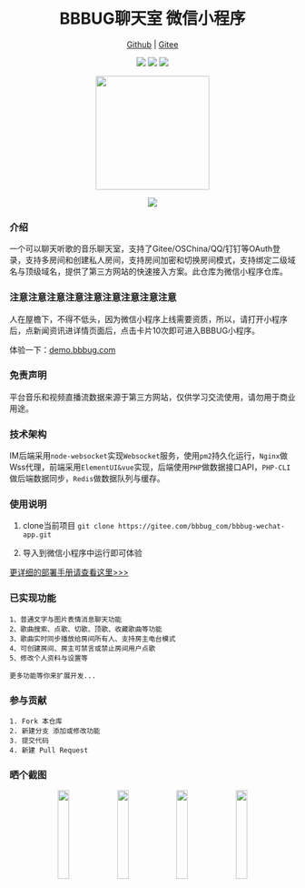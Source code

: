 
<h1 align="center">BBBUG聊天室 微信小程序</h1>
<p align="center">
<a href="https://github.com/HammCn/BBBUG-Wechat-App" target="_blank">Github</a> | 
<a href="https://gitee.com/bbbug_com/bbbug-wechat-app" target="_blank">Gitee</a>
</p>
<p align="center">
<a href="https://gitee.com/bbbug_com/bbbug-wechat-app/stargazers" target="_blank"><img src="https://svg.hamm.cn/gitee.svg?type=star&user=bbbug_com&project=bbbug-wechat-app"/></a>
<a href="https://gitee.com/bbbug_com/bbbug-wechat-app/members" target="_blank"><img src="https://svg.hamm.cn/gitee.svg?type=fork&user=bbbug_com&project=bbbug-wechat-app"/></a>
<img src="https://svg.hamm.cn/badge.svg?key=Platform&value=微信小程序"/>
</p>
<p align="center">
<img width="200" src="https://images.gitee.com/uploads/images/2020/1115/155720_ed5789d0_145025.jpeg"/>
</p>


<p align="center">
<a href="https://bbbug.com" target="_blank"><img src="https://api.bbbug.com/api/badge/888"/></a>
</p>

### 介绍

一个可以聊天听歌的音乐聊天室，支持了Gitee/OSChina/QQ/钉钉等OAuth登录，支持多房间和创建私人房间，支持房间加密和切换房间模式，支持绑定二级域名与顶级域名，提供了第三方网站的快速接入方案。此仓库为微信小程序仓库。

### 注意注意注意注意注意注意注意注意注意

人在屋檐下，不得不低头，因为微信小程序上线需要资质，所以，请打开小程序后，点新闻资讯进详情页面后，点击卡片10次即可进入BBBUG小程序。

体验一下：<a href="https://demo.bbbug.com/" target="_blank">demo.bbbug.com</a>

### 免责声明

平台音乐和视频直播流数据来源于第三方网站，仅供学习交流使用，请勿用于商业用途。

### 技术架构

IM后端采用```node-websocket```实现```Websocket```服务，使用```pm2```持久化运行，```Nginx```做Wss代理，前端采用```ElementUI&vue```实现，后端使用```PHP```做数据接口API，```PHP-CLI```做后端数据同步，```Redis```做数据队列与缓存。 


### 使用说明

1. clone当前项目 ```git clone https://gitee.com/bbbug_com/bbbug-wechat-app.git```

2. 导入到微信小程序中运行即可体验

[更详细的部署手册请查看这里>>>](https://doc.bbbug.com/3097561.html)


### 已实现功能
```
1、普通文字与图片表情消息聊天功能
2、歌曲搜索、点歌、切歌、顶歌、收藏歌曲等功能
3、歌曲实时同步播放给房间所有人、支持房主电台模式
4、可创建房间、房主可禁言或禁止房间用户点歌
5、修改个人资料与设置等

更多功能等你来扩展开发...
```


### 参与贡献
```
1. Fork 本仓库
2. 新建分支 添加或修改功能
3. 提交代码
4. 新建 Pull Request
```

### 晒个截图

<p align="center">
<img src="https://images.gitee.com/uploads/images/2020/1115/160421_d7b821d3_145025.jpeg" width="20%"/>
<img src="https://images.gitee.com/uploads/images/2020/1115/160432_e9b5f02a_145025.jpeg" width="20%"/>
<img src="https://images.gitee.com/uploads/images/2020/1115/160441_01037a5f_145025.jpeg" width="20%"/>
<img src="https://images.gitee.com/uploads/images/2020/1115/160451_5b7483eb_145025.jpeg" width="20%"/>
</p>